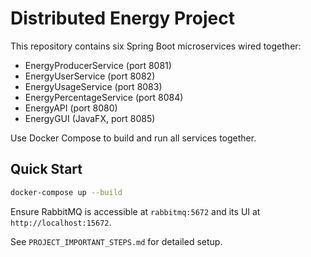 # Distributed Energy Project

This repository contains six Spring Boot microservices wired together:

- EnergyProducerService (port 8081)
- EnergyUserService (port 8082)
- EnergyUsageService (port 8083)
- EnergyPercentageService (port 8084)
- EnergyAPI (port 8080)
- EnergyGUI (JavaFX, port 8085)

Use Docker Compose to build and run all services together.

## Quick Start

```bash
docker-compose up --build
```

Ensure RabbitMQ is accessible at `rabbitmq:5672` and its UI at `http://localhost:15672`.

See `PROJECT_IMPORTANT_STEPS.md` for detailed setup.
